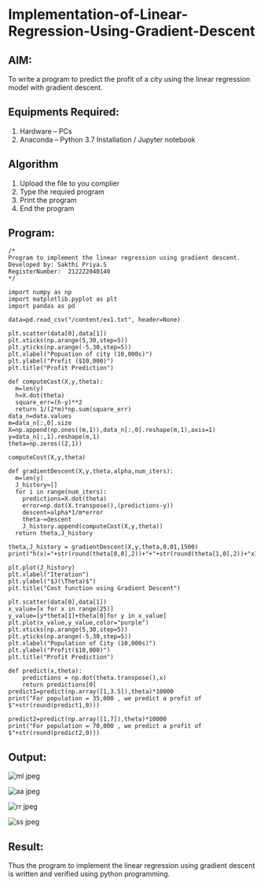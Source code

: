 # Implementation-of-Linear-Regression-Using-Gradient-Descent

## AIM:
To write a program to predict the profit of a city using the linear regression model with gradient descent.

## Equipments Required:
1. Hardware – PCs
2. Anaconda – Python 3.7 Installation / Jupyter notebook

## Algorithm
1. Upload the file to you complier
2. Type the requied program
3. Print the program
4. End the program
   

## Program:
```
/*
Program to implement the linear regression using gradient descent.
Developed by: Sakthi Priya.S
RegisterNumber:  212222040140
*/

import numpy as np
import matplotlib.pyplot as plt
import pandas as pd

data=pd.read_csv("/content/ex1.txt", header=None)

plt.scatter(data[0],data[1])
plt.xticks(np.arange(5,30,step=5))
plt.yticks(np.arange(-5,30,step=5))
plt.xlabel("Popuation of city (10,000s)")
plt.ylabel("Profit ($10,000)")
plt.title("Profit Prediction")

def computeCost(X,y,theta):
  m=len(y)
  h=X.dot(theta)
  square_err=(h-y)**2
  return 1/(2*m)*np.sum(square_err)
data_n=data.values
m=data_n[:,0].size
X=np.append(np.ones((m,1)),data_n[:,0].reshape(m,1),axis=1)
y=data_n[:,1].reshape(m,1)
theta=np.zeros((2,1))

computeCost(X,y,theta)

def gradientDescent(X,y,theta,alpha,num_iters):
  m=len(y)
  J_history=[]
  for i in range(num_iters):
    predictions=X.dot(theta)
    error=np.dot(X.transpose(),(predictions-y))
    descent=alpha*1/m*error
    theta-=descent
    J_history.append(computeCost(X,y,theta))
  return theta,J_history

theta,J_history = gradientDescent(X,y,theta,0.01,1500)
print("h(x)="+str(round(theta[0,0],2))+"+"+str(round(theta[1,0],2))+"x1")

plt.plot(J_history)
plt.xlabel("Iteration")
plt.ylabel("$J(\Theta)$")
plt.title("Cost function using Gradient Descent")

plt.scatter(data[0],data[1])
x_value=[x for x in range(25)]
y_value=[y*theta[1]+theta[0]for y in x_value]
plt.plot(x_value,y_value,color="purple")
plt.xticks(np.arange(5,30,step=5))
plt.yticks(np.arange(-5,30,step=5))
plt.xlabel("Population of City (10,000s)")
plt.ylabel("Profit($10,000)")
plt.title("Profit Prediction")

def predict(x,theta):
    predictions = np.dot(theta.transpose(),x)
    return predictions[0]
predict1=predict(np.array([1,3.5]),theta)*10000
print("For population = 35,000 , we predict a profit of $"+str(round(predict1,0)))

predict2=predict(np.array([1,7]),theta)*10000
print("For population = 70,000 , we predict a profit of $"+str(round(predict2,0))) 

```

## Output:
![ml jpeg](https://github.com/SAKTHIPRIYASATHISH/Implementation-of-Linear-Regression-Using-Gradient-Descent/assets/119104282/3eace0f6-f12e-4a6d-b9c4-3c99470d6575)







![aa jpeg](https://github.com/SAKTHIPRIYASATHISH/Implementation-of-Linear-Regression-Using-Gradient-Descent/assets/119104282/945a2eae-5570-49d7-a6f8-855afca48d6a)





![rr jpeg](https://github.com/SAKTHIPRIYASATHISH/Implementation-of-Linear-Regression-Using-Gradient-Descent/assets/119104282/c8d600e7-c883-488d-b9e4-7a427daf259a)





![ss jpeg](https://github.com/SAKTHIPRIYASATHISH/Implementation-of-Linear-Regression-Using-Gradient-Descent/assets/119104282/cde097c6-af36-4a1a-a0c3-f1e51bdbb044)








## Result:
Thus the program to implement the linear regression using gradient descent is written and verified using python programming.

